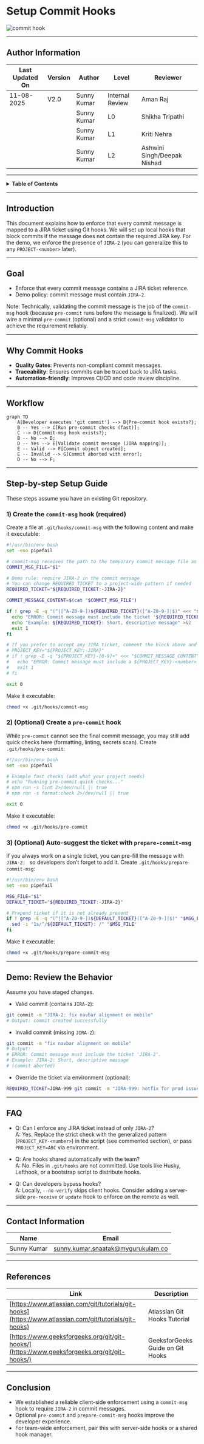 # Setup Commit Hooks

![commit hook](https://github.com/user-attachments/assets/72fb696e-b86f-4744-9cfe-cfb31ebb0f97)

---

## Author Information
| Last Updated On | Version | Author           | Level           | Reviewer               |
|-----------------|---------|------------------|-----------------|------------------------|
| 11-08-2025      | V2.0    | Sunny Kumar      | Internal Review | Aman Raj               |
|                 |         | Sunny Kumar      | L0              | Shikha Tripathi                 |
|                 |         | Sunny Kumar      | L1              | Kriti Nehra            |
|                 |         | Sunny Kumar      | L2              | Ashwini Singh/Deepak Nishad |

---

<details>
  <summary><strong>Table of Contents</strong></summary>

- [Introduction](#introduction)  
- [Goal](#goal)  
- [Why Commit Hooks](#why-commit-hooks)
- [Workflow](#workflow)
- [Step-by-step Setup Guide](#step-by-step-setup-guide)
- [Demo: Review the Behavior](#demo-review-the-behavior)
- [FAQ](#faq)  
- [Contact Information](#contact-information)  
- [References](#references)  
- [Conclusion](#conclusion)

</details>

---

## Introduction

This document explains how to enforce that every commit message is mapped to a JIRA ticket using Git hooks. We will set up local hooks that block commits if the message does not contain the required JIRA key. For the demo, we enforce the presence of `JIRA-2` (you can generalize this to any `PROJECT-<number>` later).

---

## Goal

- Enforce that every commit message contains a JIRA ticket reference.  
- Demo policy: commit message must contain `JIRA-2`.

Note: Technically, validating the commit message is the job of the `commit-msg` hook (because `pre-commit` runs before the message is finalized). We will wire a minimal `pre-commit` (optional) and a strict `commit-msg` validator to achieve the requirement reliably.

---

## Why Commit Hooks

- **Quality Gates**: Prevents non-compliant commit messages.  
- **Traceability**: Ensures commits can be traced back to JIRA tasks.  
- **Automation-friendly**: Improves CI/CD and code review discipline.

---

## Workflow

```mermaid
graph TD
    A[Developer executes 'git commit'] --> B{Pre-commit hook exists?};
    B -- Yes --> C[Run pre-commit checks (fast)];
    C --> D{Commit-msg hook exists?};
    B -- No --> D;
    D -- Yes --> E[Validate commit message (JIRA mapping)];
    E -- Valid --> F[Commit object created];
    E -- Invalid --> G[Commit aborted with error];
    D -- No --> F;
```

---

## Step-by-step Setup Guide

These steps assume you have an existing Git repository.

### 1) Create the `commit-msg` hook (required)

Create a file at `.git/hooks/commit-msg` with the following content and make it executable:

```bash
#!/usr/bin/env bash
set -euo pipefail

# commit-msg receives the path to the temporary commit message file as $1
COMMIT_MSG_FILE="$1"

# Demo rule: require JIRA-2 in the commit message
# You can change REQUIRED_TICKET to a project-wide pattern if needed
REQUIRED_TICKET="${REQUIRED_TICKET:-JIRA-2}"

COMMIT_MESSAGE_CONTENT=$(cat "$COMMIT_MSG_FILE")

if ! grep -E -q "(^|[^A-Z0-9-])${REQUIRED_TICKET}([^A-Z0-9-]|$)" <<< "$COMMIT_MESSAGE_CONTENT"; then
  echo "ERROR: Commit message must include the ticket '${REQUIRED_TICKET}'." >&2
  echo "Example: ${REQUIRED_TICKET}: Short, descriptive message" >&2
  exit 1
fi

# If you prefer to accept any JIRA ticket, comment the block above and use:
# PROJECT_KEY="${PROJECT_KEY:-JIRA}"
# if ! grep -E -q "${PROJECT_KEY}-[0-9]+" <<< "$COMMIT_MESSAGE_CONTENT"; then
#   echo "ERROR: Commit message must include a ${PROJECT_KEY}-<number> ticket (e.g., ${PROJECT_KEY}-123)." >&2
#   exit 1
# fi

exit 0
```

Make it executable:

```bash
chmod +x .git/hooks/commit-msg
```

### 2) (Optional) Create a `pre-commit` hook

While `pre-commit` cannot see the final commit message, you may still add quick checks here (formatting, linting, secrets scan). Create `.git/hooks/pre-commit`:

```bash
#!/usr/bin/env bash
set -euo pipefail

# Example fast checks (add what your project needs)
# echo "Running pre-commit quick checks..."
# npm run -s lint 2>/dev/null || true
# npm run -s format:check 2>/dev/null || true

exit 0
```

Make it executable:

```bash
chmod +x .git/hooks/pre-commit
```

### 3) (Optional) Auto-suggest the ticket with `prepare-commit-msg`

If you always work on a single ticket, you can pre-fill the message with `JIRA-2: ` so developers don’t forget to add it. Create `.git/hooks/prepare-commit-msg`:

```bash
#!/usr/bin/env bash
set -euo pipefail

MSG_FILE="$1"
DEFAULT_TICKET="${REQUIRED_TICKET:-JIRA-2}"

# Prepend ticket if it is not already present
if ! grep -E -q "(^|[^A-Z0-9-])${DEFAULT_TICKET}([^A-Z0-9-]|$)" "$MSG_FILE"; then
  sed -i "1s/^/${DEFAULT_TICKET}: /" "$MSG_FILE"
fi
```

Make it executable:

```bash
chmod +x .git/hooks/prepare-commit-msg
```

---

## Demo: Review the Behavior

Assume you have staged changes.

- Valid commit (contains `JIRA-2`):

```bash
git commit -m "JIRA-2: fix navbar alignment on mobile"
# Output: commit created successfully
```

- Invalid commit (missing `JIRA-2`):

```bash
git commit -m "fix navbar alignment on mobile"
# Output:
# ERROR: Commit message must include the ticket 'JIRA-2'.
# Example: JIRA-2: Short, descriptive message
# (commit aborted)
```

- Override the ticket via environment (optional):

```bash
REQUIRED_TICKET=JIRA-999 git commit -m "JIRA-999: hotfix for prod issue"
```

---

## FAQ

- Q: Can I enforce any JIRA ticket instead of only `JIRA-2`?  
  A: Yes. Replace the strict check with the generalized pattern (`PROJECT_KEY-<number>`) in the script (see commented section), or pass `PROJECT_KEY=ABC` via environment.

- Q: Are hooks shared automatically with the team?  
  A: No. Files in `.git/hooks` are not committed. Use tools like Husky, Lefthook, or a bootstrap script to distribute hooks.

- Q: Can developers bypass hooks?  
  A: Locally, `--no-verify` skips client hooks. Consider adding a server-side `pre-receive` or `update` hook to enforce on the remote as well.

---

## Contact Information

| Name        | Email                                  |
|-------------|----------------------------------------|
| Sunny Kumar | sunny.kumar.snaatak@mygurukulam.co     |

---

## References

| Link                                                                                                           | Description                                      |
|----------------------------------------------------------------------------------------------------------------|--------------------------------------------------|
| [https://www.atlassian.com/git/tutorials/git-hooks](https://www.atlassian.com/git/tutorials/git-hooks)         | Atlassian Git Hooks Tutorial                     |
| [https://www.geeksforgeeks.org/git/git-hooks/](https://www.geeksforgeeks.org/git/git-hooks/)                   | GeeksforGeeks Guide on Git Hooks                 |

---

## Conclusion

- We established a reliable client-side enforcement using a `commit-msg` hook to require `JIRA-2` in commit messages.  
- Optional `pre-commit` and `prepare-commit-msg` hooks improve the developer experience.  
- For team-wide enforcement, pair this with server-side hooks or a shared hook manager.

